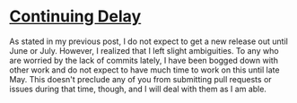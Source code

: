 [Continuing Delay](https://dgolddragon28.github.io/Unangband/2017/04/18/Continuing-Delay.html)
==============================

As stated in my previous post, I do not expect to get a new release out until June or July.
However, I realized that I left slight ambiguities. To any who are worried by the lack of
commits lately, I have been bogged down with other work and do not expect to have much time
to work on this until late May. This doesn't preclude any of you from submitting pull
requests or issues during that time, though, and I will deal with them as I am able.
